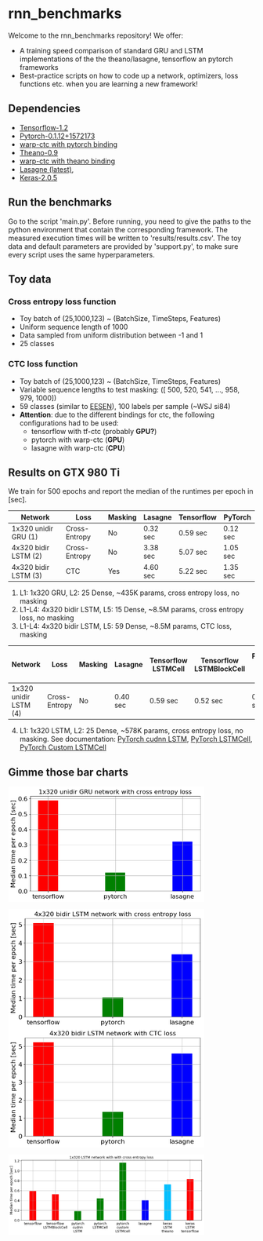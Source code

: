 # rnn_benchmarks
Welcome to the rnn_benchmarks repository! We offer:
- A training speed comparison of standard GRU and LSTM implementations of the the theano/lasagne, tensorflow an pytorch frameworks 
- Best-practice scripts on how to code up a network, optimizers, loss functions etc. when you are learning a new framework!

## Dependencies
  - [Tensorflow-1.2](https://github.com/tensorflow/tensorflow/tree/v1.2.0)
  - [Pytorch-0.1.12+1572173](https://github.com/pytorch/pytorch/tree/1572173ca735f379794d0ac10412208bbc0605b3)
  - [warp-ctc with pytorch binding](https://github.com/SeanNaren/warp-ctc/tree/pytorch_bindings/pytorch_binding)
  - [Theano-0.9](https://github.com/Theano/Theano/releases/tag/rel-0.9.0)
  - [warp-ctc with theano binding](https://github.com/sherjilozair/ctc)
  - [Lasagne (latest)](https://github.com/Lasagne/Lasagne),
  - [Keras-2.0.5](https://github.com/fchollet/keras/releases/tag/2.0.5)

## Run the benchmarks
Go to the script 'main.py'. Before running, you need to give the paths to the python environment that contain the corresponding framework. The measured execution times will be written to 'results/results.csv'. 
The toy data and default parameters are provided by 'support.py', to make sure every script uses the same hyperparameters.

## Toy data
### Cross entropy loss function
  - Toy batch of (25,1000,123) ~ (BatchSize, TimeSteps, Features)
  - Uniform sequence length of 1000
  - Data sampled from uniform distribution between -1 and 1
  - 25 classes

### CTC loss function
  - Toy batch of (25,1000,123) ~ (BatchSize, TimeSteps, Features)
  - Variable sequence lengths to test masking: ([ 500,  520,  541, ..., 958,  979, 1000])
  - 59 classes (similar to [EESEN](https://github.com/srvk/eesen)), 100 labels per sample (~WSJ si84)
  - **Attention**: due to the different bindings for ctc, the following configurations had to be used:
    - tensorflow with tf-ctc (probably **GPU?**)
    - pytorch with warp-ctc (**GPU**)
    - lasagne with warp-ctc (**CPU**)
  
## Results on GTX 980 Ti
We train for 500 epochs and report the median of the runtimes per epoch in [sec].

  | Network              | Loss          | Masking | Lasagne    | Tensorflow  | PyTorch    |
  |----------------------|---------------|---------|------------|-------------|------------|
  | 1x320 unidir GRU (1) | Cross-Entropy | No      | 0.32 sec   | 0.59 sec    | 0.12 sec   |
  | 4x320 bidir LSTM (2) | Cross-Entropy | No      | 3.38 sec   | 5.07 sec    | 1.05 sec   |
  | 4x320 bidir LSTM (3) | CTC           | Yes     | 4.60 sec   | 5.22 sec    | 1.35 sec   |
  
  1. L1: 1x320 GRU, L2: 25 Dense, ~435K params, cross entropy loss, no masking
  2. L1-L4: 4x320 bidir LSTM, L5: 15 Dense, ~8.5M params, cross entropy loss, no masking
  3. L1-L4: 4x320 bidir LSTM, L5: 59 Dense, ~8.5M params, CTC loss, masking
  
  
  | Network              | Loss          | Masking | Lasagne    | Tensorflow <br> LSTMCell|Tensorflow <br> LSTMBlockCell| PyTorch<br>cudnn<br>LSTM | PyTorch<br>LSTMCell| Pytorch<br>Custom<br>LSTMCell|Keras <br> LSTM <br> w/ theano | Keras <br> LSTM <br> w/ tensorflow
  |----------------------|---------------|----|----------|----------|----------|----------|----------|----------|----------|-----|
  | 1x320 unidir LSTM (4)| Cross-Entropy | No | 0.40 sec | 0.59 sec | 0.52 sec | 0.18 sec | 0.44 sec | 1.16 sec | 0.72 sec | 0.83 sec|
  
  
  4. L1: 1x320 LSTM, L2: 25 Dense, ~578K params, cross entropy loss, no masking. See documentation: [PyTorch cudnn LSTM](http://pytorch.org/docs/nn.html#lstm), [PyTorch LSTMCell](http://pytorch.org/docs/nn.html#lstmcell), [PyTorch Custom LSTMCell](https://github.com/jihunchoi/recurrent-batch-normalization-pytorch/blob/master/bnlstm.py)

## Gimme those bar charts
<img align="middle" src="/results/bars/bars_1x320GRU_ce.png" width="400"> 

<img align="middle" src="/results/bars/bars_4x320LSTM_ce.png" width="400"> <img align="middle" src="/results/bars/bars_4x320LSTM_ctc.png" width="400">

<img align="middle" src="/results/bars/bars_1x320LSTM_ce.png" width="400">



